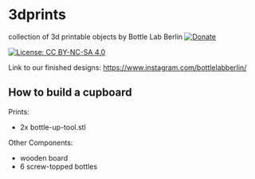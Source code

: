 # 3dprints
collection of 3d printable objects by Bottle Lab Berlin
[![Donate](https://img.shields.io/badge/Donate-PayPal-green.svg)](https://www.paypal.com/cgi-bin/webscr?cmd=_s-xclick&hosted_button_id=EE7W4XHUTW4X2)

[![License: CC BY-NC-SA 4.0](https://licensebuttons.net/l/by-nc-sa/4.0/80x15.png)](http://creativecommons.org/licenses/by-nc-sa/4.0/)

Link to our finished designs: https://www.instagram.com/bottlelabberlin/

## How to build a cupboard

Prints:
  - 2x bottle-up-tool.stl

Other Components:
  - wooden board
  - 6 screw-topped bottles


